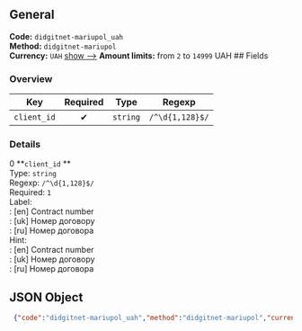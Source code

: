 ## General 
**Code:** `didgitnet-mariupol_uah`  
**Method:** `didgitnet-mariupol`  
**Currency:** `UAH` [show -->]() 
**Amount limits:** from `2`  to `14999`  UAH ## Fields 
### Overview 
|Key|Required|Type|Regexp| 
|:---:|:---:|:---:|:---:| 
|`client_id` |✔ |`string` |`/^\d{1,128}$/` | 
 
### Details 
0 **`client_id` **  
Type: `string`  
Regexp: `/^\d{1,128}$/`  
Required: `1`  
Label:  
: [en] Contract number  
: [uk] Номер договору  
: [ru] Номер договора  
Hint:  
: [en] Contract number  
: [uk] Номер договору  
: [ru] Номер договора  
## JSON Object 
```json
 {"code":"didgitnet-mariupol_uah","method":"didgitnet-mariupol","currency":"UAH","fields":[{"key":"client_id","type":"string","label":{"en":"Contract number","uk":"\u041d\u043e\u043c\u0435\u0440 \u0434\u043e\u0433\u043e\u0432\u043e\u0440\u0443","ru":"\u041d\u043e\u043c\u0435\u0440 \u0434\u043e\u0433\u043e\u0432\u043e\u0440\u0430"},"regexp":"\/^\\d{1,128}$\/","required":true,"position":1,"hint":{"en":"Contract number","uk":"\u041d\u043e\u043c\u0435\u0440 \u0434\u043e\u0433\u043e\u0432\u043e\u0440\u0443","ru":"\u041d\u043e\u043c\u0435\u0440 \u0434\u043e\u0433\u043e\u0432\u043e\u0440\u0430"},"example":"550"}],"amount_min":2,"amount_max":14999}```  
